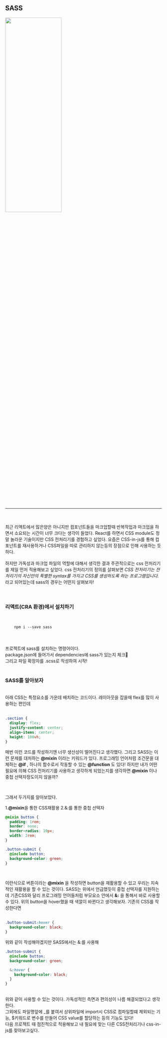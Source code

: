 ## SASS

<img src='https://velog.velcdn.com/images/topgeun7913/post/9f631311-f104-42b1-a5ba-dacd6b7a90c2/sass.png' width='60%' height='40%' />
<hr/>

<br/>
<br/>
    최근 리액트에서 많은양은 아니지만 컴포넌트들을 마크업할때 반복작업과 마크업을 하면서 소요되는 시간이 너무 크다는 생각이 들었다.
    React를 하면서 CSS module도 정말 놀라운 기술이지만 CSS 전처리기를 경험하고 싶었다. 요즘은 CSS-in-js를 통해 컵포넌트를 재사용하거나 CSS파일을 따로 관리하지 않는등의 장점으로 인해 사용하는 듯 하다.<br/>
    <br/>
    하지만 가독성과 마크업 파일의 역할에 대해서 생각한 결과 주관적으로는 css 전처리기를 제일 먼저 적용해보고 싶었다.
    css 전처리기의 정의를 살펴보면 <i>CSS 전처리기는 전처리기의 자신만의 특별한 syntax를 가지고 CSS를 생성하도록 하는 프로그램입니다.</i> 라고 되어있는데 sass의 경우는 어떤지 살펴보자!<br/><br/><br/>
    
### 리액트(CRA 환경)에서 설치하기

<br/>
<code>
    npm i --save sass 
</code>
<br/>
<br/>
<br/>
    프로젝트에 sass를 설치하는 명령어이다.<br/>
    package.json에 들어가서 dependencies에 sass가 있는지 체크📌<br/>
    그리고 파일 확장자를 .scss로 작성하여 시작!
<br/>
<br/>

### SASS를 알아보자

<br/>
아래 CSS는 특정요소를 가운데 배치하는 코드이다.
레이아웃을 잡을때 flex를 많이 사용하는 편인데 
<br/>
<br/>

```css
.section {
  display: flex;
  justify-content: center;
  align-items: center;
  height: 100vh;
}
```

매번 이런 코드를 작성하기엔 너무 생산성이 떨어진다고 생각했다.
그리고 SASS는 이런 문제를 대처하는 **@mixin** 이라는 키워드가 있다.
프로그래밍 언어처럼 조건문을 대체하는 **@if** , 하나의 함수로서 작동할 수 있는 **@function** 도 있다!
하지만 내가 어떤 필요에 의해 CSS 전처리기를 사용하고 생각하게 되었는지를 생각하면 **@mixin** 이나 중첩 선택자정도이지 않을까?

<br/>

그래서 두가지를 알아보았다.

1.**@mixin**을 통한 CSS재활용
2.&:를 통한 중첩 선택자

```scss
@mixin button {
  padding: 1rem;
  border: none;
  border-radius: 10px;
  width: 2rem;
}

.button-submit {
  @include button;
  background-color: green;
}
```

<br/>

이런식으로 버튼이라는 **@mixin** 을 작성하면 button을 재활용할 수 있고 우리는 지속적인 재활용을 할 수 있는 것이다.
SASS는 위에서 언급했듯이 중첩 선택자를 지원하는데 기존CSS와 달리 프로그래밍 언어들처럼 부모요소 안에서 **&:** 을 통해서
바로 사용할 수 있다. 위의 button을 hover했을 때 색깔이 바뀐다고 생각해보자. 기존의 CSS를 작성한다면
<br/>
<br/>

```css
.button-submit:hover {
  background-color: black;
}
```

위와 같이 작성해야겠지만 SASS에서는 &:를 사용해

```scss
.button-submit {
  @include button;
  background-color: green;

  &:hover {
    background-color: black;
  }
}
```

<br/>
위와 같이 사용할 수 있는 것이다. 가독성적인 측면과 편의성이 나름 해결되었다고 생각한다.
<br/>
그외에도 파일명앞에 _를 붙여서 상위파일에 import시 CSS로 컴파일할떄 제외되는 기능,
$키워드로 변수를 만들어 CSS value를 할당하는 등의 기능도 있다!

<br/>
다음 프로젝트 때 점진적으로 적용해보고 내 필요에 맞는 다른 CSS전처리기나 css-in-js를 찾아보고싶다.

